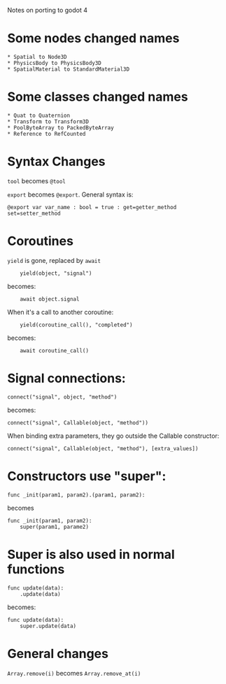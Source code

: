 Notes on porting to godot 4

# Some nodes changed names

	* Spatial to Node3D
	* PhysicsBody to PhysicsBody3D
	* SpatialMaterial to StandardMaterial3D

# Some classes changed names

	* Quat to Quaternion
	* Transform to Transform3D
	* PoolByteArray to PackedByteArray
	* Reference to RefCounted

# Syntax Changes


`tool` becomes `@tool`

`export` becomes `@export`. General syntax is:

```
@export var var_name : bool = true : get=getter_method set=setter_method
```

# Coroutines

`yield` is gone, replaced by `await`

```
	yield(object, "signal")
```

becomes:

```
	await object.signal
```

When it's a call to another coroutine:

```
	yield(coroutine_call(), "completed")
```

becomes:

```
	await coroutine_call()
```

# Signal connections:

```
connect("signal", object, "method")
```

becomes:

```
connect("signal", Callable(object, "method"))
```

When binding extra parameters, they go outside the Callable constructor:

```
connect("signal", Callable(object, "method"), [extra_values])
```

# Constructors use "super":

```
func _init(param1, param2).(param1, param2):
```

becomes

```
func _init(param1, param2):
	super(param1, parame2)
```

# Super is also used in normal functions

```
func update(data):
	.update(data)
```

becomes:

```
func update(data):
	super.update(data)
```

# General changes

`Array.remove(i)` becomes `Array.remove_at(i)`
